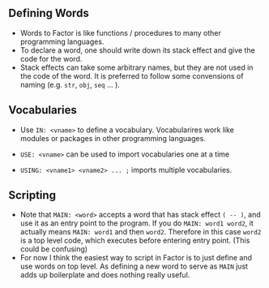 ## Defining Words

* Words to Factor is like functions / procedures to many other programming languages.
* To declare a word, one should write down its stack effect and give the code for the word.
* Stack effects can take some arbitrary names, but they are not used in the code of the word.
It is preferred to follow some convensions of naming (e.g. `str`, `obj`, `seq` ... ).

## Vocabularies

* Use `IN: <vname>` to define a vocabulary. Vocabularires work like modules or packages in
other programming languages.

* `USE: <vname>` can be used to import vocabularies one at a time
* `USING: <vname1> <vname2> ... ;` imports multiple vocabularies.

## Scripting

* Note that `MAIN: <word>` accepts a word that has stack effect `( -- )`,
  and use it as an entry point to the program. If you do `MAIN: word1 word2`,
  it actually means `MAIN: word1` and then `word2`.
  Therefore in this case `word2` is a top level code, which executes before entering entry
  point. (This could be confusing)
* For now I think the easiest way to script in Factor is to just define and use words on top level.
  As defining a new word to serve as `MAIN` just adds up boilerplate and does nothing really useful.
